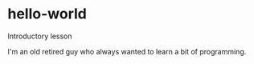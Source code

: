 # hello-world
Introductory lesson

I'm an old retired guy who always wanted to learn a bit of programming.
